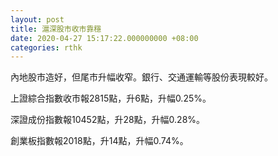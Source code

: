 ```yaml
---
layout: post
title: 滬深股市收市靠穩
date: 2020-04-27 15:17:22.000000000 +08:00
categories: rthk
---
```


內地股市造好，但尾市升幅收窄。銀行、交通運輸等股份表現較好。

上證綜合指數收市報2815點，升6點，升幅0.25%。

深證成份指數報10452點，升28點，升幅0.28%。

創業板指數報2018點，升14點，升幅0.74%。
